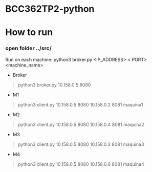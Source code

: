 # BCC362TP2-python


# How to run

### open folder ../src/

Run on each machine: 
python3 broker.py <IP_ADDRESS> < PORT> <machine_name>
* Broker

> python3 broker.py 10.158.0.5 8080

* M1

> python3 client.py 10.158.0.5 8080 10.158.0.2 8081 maquina1

* M2

>python3 client.py 10.158.0.5 8080 10.158.0.4 8081 maquina2

* M3

> python3 client.py 10.158.0.5 8080 10.158.0.3 8081 maquina3

* M4

> python3 client.py 10.158.0.5 8080 10.158.0.6 8081 maquina4
